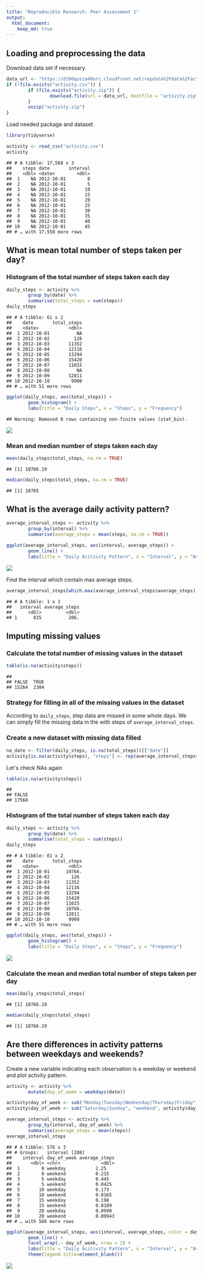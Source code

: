 ```yaml
---
title: "Reproducible Research: Peer Assessment 1"
output: 
  html_document:
    keep_md: true
---
```




## Loading and preprocessing the data

Download data set if necessary.

```r
data_url <- "https://d396qusza40orc.cloudfront.net/repdata%2Fdata%2Factivity.zip"
if (!file.exists("activity.csv")) {
        if (file.exists("activity.zip")) {
                download.file(url = data_url, destfile = "activity.zip", method = "curl")
        }
        unzip("activity.zip")
}
```
Load needed package and dataset.

```r
library(tidyverse)
```


```r
activity <- read_csv("activity.csv")
activity
```

```
## # A tibble: 17,568 x 3
##    steps date       interval
##    <dbl> <date>        <dbl>
##  1    NA 2012-10-01        0
##  2    NA 2012-10-01        5
##  3    NA 2012-10-01       10
##  4    NA 2012-10-01       15
##  5    NA 2012-10-01       20
##  6    NA 2012-10-01       25
##  7    NA 2012-10-01       30
##  8    NA 2012-10-01       35
##  9    NA 2012-10-01       40
## 10    NA 2012-10-01       45
## # … with 17,558 more rows
```


## What is mean total number of steps taken per day?

### Histogram of the total number of steps taken each day

```r
daily_steps <- activity %>%
        group_by(date) %>%
        summarise(total_steps = sum(steps))
daily_steps
```

```
## # A tibble: 61 x 2
##    date       total_steps
##    <date>           <dbl>
##  1 2012-10-01          NA
##  2 2012-10-02         126
##  3 2012-10-03       11352
##  4 2012-10-04       12116
##  5 2012-10-05       13294
##  6 2012-10-06       15420
##  7 2012-10-07       11015
##  8 2012-10-08          NA
##  9 2012-10-09       12811
## 10 2012-10-10        9900
## # … with 51 more rows
```

```r
ggplot(daily_steps, aes(total_steps)) +
        geom_histogram() + 
        labs(title = "Daily Steps", x = "Steps", y = "Frequency")
```

```
## Warning: Removed 8 rows containing non-finite values (stat_bin).
```

![](PA1_template_files/figure-html/unnamed-chunk-4-1.png)<!-- -->

### Mean and median number of steps taken each day

```r
mean(daily_steps$total_steps, na.rm = TRUE)
```

```
## [1] 10766.19
```

```r
median(daily_steps$total_steps, na.rm = TRUE)
```

```
## [1] 10765
```


## What is the average daily activity pattern?

```r
average_interval_steps <- activity %>%
        group_by(interval) %>%
        summarise(average_steps = mean(steps, na.rm = TRUE))

ggplot(average_interval_steps, aes(interval, average_steps)) + 
        geom_line() +
        labs(title = "Daily Acitivity Pattern", x = "Interval", y = "Average Steps")
```

![](PA1_template_files/figure-html/unnamed-chunk-6-1.png)<!-- -->

Find the interval which contain max average steps.

```r
average_interval_steps[which.max(average_interval_steps$average_steps),]
```

```
## # A tibble: 1 x 2
##   interval average_steps
##      <dbl>         <dbl>
## 1      835          206.
```


## Imputing missing values

### Calculate the total number of missing values in the dataset 

```r
table(is.na(activity$steps))
```

```
## 
## FALSE  TRUE 
## 15264  2304
```

### Strategy for filling in all of the missing values in the dataset
According to `daily_steps`, step data are missed in some whole days. We can simply fill the missing data in the with steps of `average_interval_steps`.


### Create a new dataset with missing data filled

```r
na_date <- filter(daily_steps, is.na(total_steps))[["date"]]
activity[is.na(activity$steps), "steps"] <- rep(average_interval_steps$average_steps, times = length(na_date))
```
Let's check NAs again

```r
table(is.na(activity$steps))
```

```
## 
## FALSE 
## 17568
```


### Histogram of the total number of steps taken each day

```r
daily_steps <- activity %>%
        group_by(date) %>%
        summarise(total_steps = sum(steps))
daily_steps
```

```
## # A tibble: 61 x 2
##    date       total_steps
##    <date>           <dbl>
##  1 2012-10-01      10766.
##  2 2012-10-02        126 
##  3 2012-10-03      11352 
##  4 2012-10-04      12116 
##  5 2012-10-05      13294 
##  6 2012-10-06      15420 
##  7 2012-10-07      11015 
##  8 2012-10-08      10766.
##  9 2012-10-09      12811 
## 10 2012-10-10       9900 
## # … with 51 more rows
```

```r
ggplot(daily_steps, aes(total_steps)) +
        geom_histogram() + 
        labs(title = "Daily Steps", x = "Steps", y = "Frequency")
```

![](PA1_template_files/figure-html/unnamed-chunk-11-1.png)<!-- -->


### Calculate the mean and median total number of steps taken per day

```r
mean(daily_steps$total_steps)
```

```
## [1] 10766.19
```

```r
median(daily_steps$total_steps)
```

```
## [1] 10766.19
```


## Are there differences in activity patterns between weekdays and weekends?
Create a new variable indicating each observation is a weekday or weekend and plot activity pattern.

```r
activity <- activity %>% 
        mutate(day_of_week = weekdays(date))

activity$day_of_week <- sub("Monday|Tuesday|Wednesday|Thursday|Friday", "weekday", activity$day_of_week)
activity$day_of_week <- sub("Saturday|Sunday", "weekend", activity$day_of_week)
```


```r
average_interval_steps <- activity %>%
        group_by(interval, day_of_week) %>%
        summarise(average_steps = mean(steps))
average_interval_steps
```

```
## # A tibble: 576 x 3
## # Groups:   interval [288]
##    interval day_of_week average_steps
##       <dbl> <chr>               <dbl>
##  1        0 weekday           2.25   
##  2        0 weekend           0.215  
##  3        5 weekday           0.445  
##  4        5 weekend           0.0425 
##  5       10 weekday           0.173  
##  6       10 weekend           0.0165 
##  7       15 weekday           0.198  
##  8       15 weekend           0.0189 
##  9       20 weekday           0.0990 
## 10       20 weekend           0.00943
## # … with 566 more rows
```

```r
ggplot(average_interval_steps, aes(interval, average_steps, color = day_of_week)) + 
        geom_line() +
        facet_wrap(.~ day_of_week, nrow = 2) +
        labs(title = "Daily Acitivity Pattern", x = "Interval", y = "Average Steps") +
        theme(legend.title=element_blank())
```

![](PA1_template_files/figure-html/unnamed-chunk-14-1.png)<!-- -->

